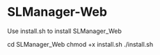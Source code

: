 # SLManager-Web

Use install.sh to install SLManager_Web

  cd SLManager_Web
  chmod +x install.sh
  ./install.sh
